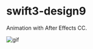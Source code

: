 # swift3-design9
Animation with After Effects CC.

<img src="https://sebastianstrus.github.io/films/cardsender_film.gif" title="gif">
